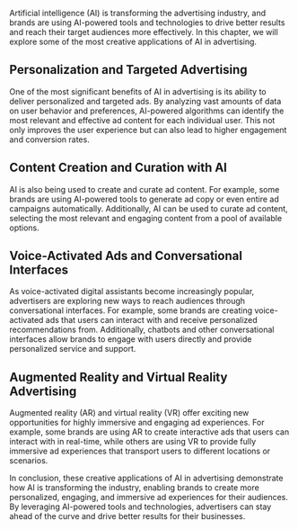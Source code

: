 
Artificial intelligence (AI) is transforming the advertising industry, and brands are using AI-powered tools and technologies to drive better results and reach their target audiences more effectively. In this chapter, we will explore some of the most creative applications of AI in advertising.

Personalization and Targeted Advertising
----------------------------------------

One of the most significant benefits of AI in advertising is its ability to deliver personalized and targeted ads. By analyzing vast amounts of data on user behavior and preferences, AI-powered algorithms can identify the most relevant and effective ad content for each individual user. This not only improves the user experience but can also lead to higher engagement and conversion rates.

Content Creation and Curation with AI
-------------------------------------

AI is also being used to create and curate ad content. For example, some brands are using AI-powered tools to generate ad copy or even entire ad campaigns automatically. Additionally, AI can be used to curate ad content, selecting the most relevant and engaging content from a pool of available options.

Voice-Activated Ads and Conversational Interfaces
-------------------------------------------------

As voice-activated digital assistants become increasingly popular, advertisers are exploring new ways to reach audiences through conversational interfaces. For example, some brands are creating voice-activated ads that users can interact with and receive personalized recommendations from. Additionally, chatbots and other conversational interfaces allow brands to engage with users directly and provide personalized service and support.

Augmented Reality and Virtual Reality Advertising
-------------------------------------------------

Augmented reality (AR) and virtual reality (VR) offer exciting new opportunities for highly immersive and engaging ad experiences. For example, some brands are using AR to create interactive ads that users can interact with in real-time, while others are using VR to provide fully immersive ad experiences that transport users to different locations or scenarios.

In conclusion, these creative applications of AI in advertising demonstrate how AI is transforming the industry, enabling brands to create more personalized, engaging, and immersive ad experiences for their audiences. By leveraging AI-powered tools and technologies, advertisers can stay ahead of the curve and drive better results for their businesses.
